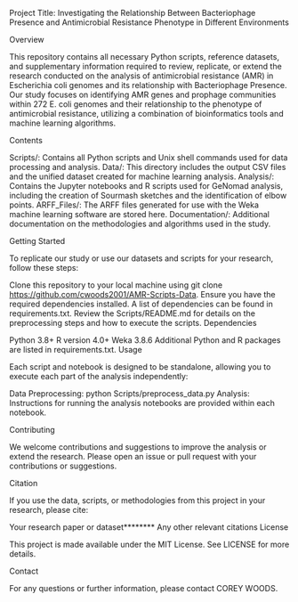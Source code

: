 
Project Title: Investigating the Relationship Between Bacteriophage Presence and Antimicrobial Resistance Phenotype in Different Environments

Overview

This repository contains all necessary Python scripts, reference datasets, and supplementary information required to review, replicate, or extend the research conducted on the analysis of antimicrobial resistance (AMR) in Escherichia coli genomes and its relationship with Bacteriophage Presence. Our study focuses on identifying AMR genes and prophage communities within 272 E. coli genomes and their relationship to the phenotype of antimicrobial resistance, utilizing a combination of bioinformatics tools and machine learning algorithms.

Contents

Scripts/: Contains all Python scripts and Unix shell commands used for data processing and analysis.
Data/: This directory includes the output CSV files and the unified dataset created for machine learning analysis.
Analysis/: Contains the Jupyter notebooks and R scripts used for GeNomad analysis, including the creation of Sourmash sketches and the identification of elbow points.
ARFF_Files/: The ARFF files generated for use with the Weka machine learning software are stored here.
Documentation/: Additional documentation on the methodologies and algorithms used in the study.

Getting Started

To replicate our study or use our datasets and scripts for your research, follow these steps:

Clone this repository to your local machine using git clone https://github.com/cwoods2001/AMR-Scripts-Data.
Ensure you have the required dependencies installed. A list of dependencies can be found in requirements.txt.
Review the Scripts/README.md for details on the preprocessing steps and how to execute the scripts.
Dependencies

Python 3.8+
R version 4.0+
Weka 3.8.6
Additional Python and R packages are listed in requirements.txt.
Usage

Each script and notebook is designed to be standalone, allowing you to execute each part of the analysis independently:

Data Preprocessing: python Scripts/preprocess_data.py
Analysis: Instructions for running the analysis notebooks are provided within each notebook.

Contributing

We welcome contributions and suggestions to improve the analysis or extend the research. Please open an issue or pull request with your contributions or suggestions.

Citation

If you use the data, scripts, or methodologies from this project in your research, please cite:

Your research paper or dataset********
Any other relevant citations
License

This project is made available under the MIT License. See LICENSE for more details.

Contact

For any questions or further information, please contact COREY WOODS.




